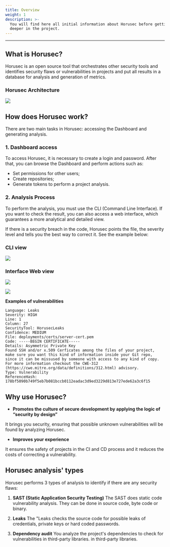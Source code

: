 ```yaml
---
title: Overview
weight: 1
description: >-
  You will find here all initial information about Horusec before getting
  deeper in the project.
---
```


---

## **What is Horusec?**

Horusec is an open source tool that orchestrates other security tools and identifies security flaws or vulnerabilities in projects and put all results in a database for analysis and generation of metrics.


### **Horusec Architecture**

![](/docs/en/overview/1-arquitecture.png)


## **How does Horusec work?**

There are two main tasks in Horusec: accessing the Dashboard and generating analysis.

### **1.  Dashboard access**

To access Horusec, it is necessary to create a login and password. After that, you can browse the Dashboard and perform actions such as:

* Set permissions for other users;
* Create repositories;
* Generate tokens to perform a project analysis.

### **2. Analysis Process**

To perform the analysis, you must use the CLI \(Command Line Interface\). If you want to check the result, you can also access a web interface, which guarantees a more analytical and detailed view.

If there is a security breach in the code, Horusec points the file, the severity level and tells you the best way to correct it. See the example below:

###  **CLI view** 

![](/docs/en/overview/2-output.png)

### **Interface Web view** 

![](/docs/en/overview/3-graph-language.png)



![](/docs/en/overview/4-graph-repository.png)

**Examples of vulnerabilities**

```text
Language: Leaks
Severity: HIGH
Line: 1
Column: 27
SecurityTool: HorusecLeaks
Confidence: MEDIUM
File: deployments/certs/server-cert.pem
Code: -----BEGIN CERTIFICATE-----
Details: Asymmetric Private Key
Found SSH and/or x.509 Cerficates among the files of your project, make sure you want this kind of information inside your Git repo, since it can be missused by someone with access to any kind of copy.  For more information checkout the CWE-312 (https://cwe.mitre.org/data/definitions/312.html) advisory.
Type: Vulnerability
ReferenceHash: 178bf5090b749f5eb7b081bccb0112eadac3d9ed3229d813e727ede62a3c6f15
```

## **Why use Horusec?**

* **Promotes the culture of secure development by applying the logic of “security by design”** 

It brings you security, ensuring that possible unknown vulnerabilities will be found by analyzing Horusec.

* **Improves your experience**

It ensures the safety of projects in the CI and CD process and it reduces the costs of correcting a vulnerability.

## **Horusec analysis' types**

Horusec performs 3 types of analysis to identify if there are any security flaws:

1. **SAST \(Static Application Security Testing\)**
   The SAST does static code vulnerability analysis. They can be done in source code, byte code or binary.

2. **Leaks**
   The "Leaks checks the source code for possible leaks of credentials, private keys or hard coded passwords.

3.  **Dependency audit** You analyze the project's dependencies to check for vulnerabilities in third-party libraries.   in third-party libraries.
